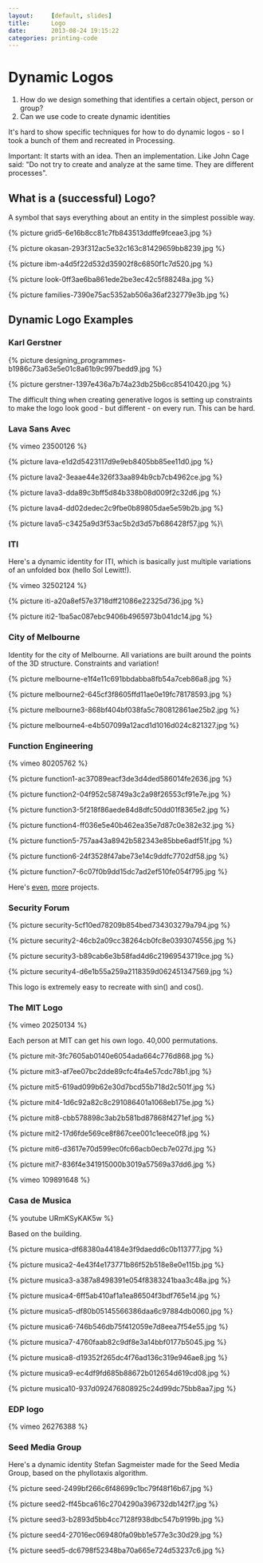 ```yaml
---
layout:     [default, slides]
title:      Logo
date:       2013-08-24 19:15:22
categories: printing-code
---
```



Dynamic Logos
=============

1. How do we design something that identifies a certain object, person or group?
2. Can we use code to create dynamic identities

It's hard to show specific techniques for how to do dynamic logos - so I took a bunch of them and recreated in Processing.

Important: It starts with an idea. Then an implementation. Like John Cage said: "Do not try to create and analyze at the same time. They are different processes".


What is a (successful) Logo?
----------------------------

A symbol that says everything about an entity in the simplest possible way.

{% picture grid5-6e16b8cc81c7fb843513ddffe9fceae3.jpg %}

{% picture okasan-293f312ac5e32c163c81429659bb8239.jpg %}

{% picture ibm-a4d5f22d532d35902f8c6850f1c7d520.jpg %}

{% picture look-0ff3ae6ba861ede2be3ec42c5f88248a.jpg %}

{% picture families-7390e75ac5352ab506a36af232779e3b.jpg %}


Dynamic Logo Examples
---------------------

### Karl Gerstner

{% picture designing_programmes-b1986c73a63e5e01c8a61b9c997bedd9.jpg %}

{% picture gerstner-1397e436a7b74a23db25b6cc85410420.jpg %}

The difficult thing when creating generative logos is setting up constraints to make the logo look good - but different - on every run. This can be hard.


### Lava Sans Avec

{% vimeo 23500126 %}

{% picture lava-e1d2d5423117d9e9eb8405bb85ee11d0.jpg %}

{% picture lava2-3eaae44e326f33aa894b9cb7cb4962ce.jpg %}

{% picture lava3-dda89c3bff5d84b338b08d009f2c32d6.jpg %}

{% picture lava4-dd02dedec2c9fbe0b89805dae5e59b2b.jpg %}

{% picture lava5-c3425a9d3f53ac5b2d3d57b686428f57.jpg %}\\


### ITI

Here's a dynamic identity for ITI, which is basically just multiple variations of an unfolded box (hello Sol Lewitt!).

{% vimeo 32502124 %}

{% picture iti-a20a8ef57e3718dff21086e22325d736.jpg %}

{% picture iti2-1ba5ac087ebc9406b4965973b041dc14.jpg %}


### City of Melbourne

Identity for the city of Melbourne. All variations are built around the points of the 3D structure. Constraints and variation!

{% picture melbourne-e1f4e11c691bbdabba8fb54a7ceb86a8.jpg %}

{% picture melbourne2-645cf3f8605ffd11ae0e19fc78178593.jpg %}

{% picture melbourne3-868bf404bf038fa5c780812861ae25b2.jpg %}

{% picture melbourne4-e4b507099a12acd1d1016d024c821327.jpg %}


### Function Engineering

{% vimeo 80205762 %}

{% picture function1-ac37089eacf3de3d4ded586014fe2636.jpg %}

{% picture function2-04f952c58749a3c2a98f26553cf91e7e.jpg %}

{% picture function3-5f218f86aede84d8dfc50dd01f8365e2.jpg %}

{% picture function4-ff036e5e40b462ea35e7d87c0e382e32.jpg %}

{% picture function5-757aa43a8942b582343e85bbe6adf51f.jpg %}

{% picture function6-24f3528f47abe73e14c9ddfc7702df58.jpg %}

{% picture function7-6c07f0b9dd15dc7ad2ef510fe054f795.jpg %}

Here's [even](http://superserious.net/work18.html), [more](http://www.underconsideration.com/brandnew/archives/monospace_theatre.php) projects.


### Security Forum

{% picture security-5cf10ed78209b854bed734303279a794.jpg %}

{% picture security2-46cb2a09cc38264cb0fc8e0393074556.jpg %}

{% picture security3-b89cab6e3b58fad4d6c21969543719ce.jpg %}

{% picture security4-d6e1b55a259a2118359d062451347569.jpg %}

This logo is extremely easy to recreate with sin() and cos().


### The MIT Logo

{% vimeo 20250134 %}

Each person at MIT can get his own logo. 40,000 permutations.

{% picture mit-3fc7605ab0140e6054ada664c776d868.jpg %}

{% picture mit3-af7ee07bc2dde89cfc4fa4e57cdc78b1.jpg %}

{% picture mit5-619ad099b62e30d7bcd55b718d2c501f.jpg %}

{% picture mit4-1d6c92a82c8c291086401a1068eb175e.jpg %}

{% picture mit8-cbb578898c3ab2b581bd87868f4271ef.jpg %}

{% picture mit2-17d6fde569ce8f867cee001c1eece0f8.jpg %}

{% picture mit6-d3617e70d599ec0fc66acb0ecb7e027d.jpg %}

{% picture mit7-836f4e341915000b3019a57569a37dd6.jpg %}

{% vimeo 109891648 %}


### Casa de Musica

{% youtube URmKSyKAK5w %}

Based on the building.

{% picture musica-df68380a44184e3f9daedd6c0b113777.jpg %}

{% picture musica2-4e43f4e173771b86f52b518e8e0e115b.jpg %}

{% picture musica3-a387a8498391e054f8383241baa3c48a.jpg %}

{% picture musica4-6ff5ab410af1a1ea86504f3bdf765e14.jpg %}

{% picture musica5-df80b05145566386daa6c97884db0060.jpg %}

{% picture musica6-746b546db75f412059e7d8eea7f54e55.jpg %}

{% picture musica7-4760faab82c9df8e3a14bbf0177b5045.jpg %}

{% picture musica8-d19352f265dc4f76ad136c319e946ae8.jpg %}

{% picture musica9-ec4df9fd685b88672b012654d619cd08.jpg %}

{% picture musica10-937d092476808925c24d99dc75bb8aa7.jpg %}


### EDP logo

{% vimeo 26276388 %}


### Seed Media Group

Here's a dynamic identity Stefan Sagmeister made for the Seed Media Group, based on the phyllotaxis algorithm.

{% picture seed-2499bf266c6f48699c1bc79f48f16b67.jpg %}

{% picture seed2-ff45bca616c2704290a396732db142f7.jpg %}

{% picture seed3-b2893d5bb4cc7128f938dbc547b9199b.jpg %}

{% picture seed4-27016ec069480fa09bb1e577e3c30d29.jpg %}

{% picture seed5-dc6798f52348ba70a665e724d53237c6.jpg %}
